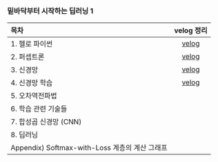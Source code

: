 ### 밑바닥부터 시작하는 딥러닝 1

|목차|velog 정리|
|:--|:--:|
|1. 헬로 파이썬|[velog](https://velog.io/@bbirong/1%EC%9E%A5.-%ED%97%AC%EB%A1%9C-%ED%8C%8C%EC%9D%B4%EC%8D%AC)|
|2. 퍼셉트론|[velog](https://velog.io/@bbirong/2%EC%9E%A5.-%ED%8D%BC%EC%85%89%ED%8A%B8%EB%A1%A0-Perceptron)|
|3. 신경망|[velog](https://velog.io/@bbirong/1-3.-%EC%8B%A0%EA%B2%BD%EB%A7%9D-v18d5g66)|
|4. 신경망 학습|[velog](https://velog.io/@bbirong/%EB%B0%91%EB%94%A5-1-4.-%EC%8B%A0%EA%B2%BD%EB%A7%9D-%ED%95%99%EC%8A%B5)|
|5. 오차역전파법||
|6. 학습 관련 기술들||
|7. 합성곱 신경망 (CNN)||
|8. 딥러닝||
|Appendix) Softmax-with-Loss 계층의 계산 그래프||

